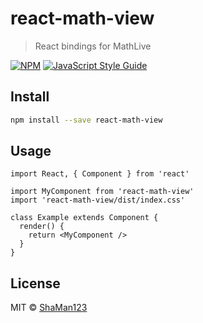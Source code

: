 # react-math-view

> React bindings for MathLive

[![NPM](https://img.shields.io/npm/v/react-math-view.svg)](https://www.npmjs.com/package/react-math-view) [![JavaScript Style Guide](https://img.shields.io/badge/code_style-standard-brightgreen.svg)](https://standardjs.com)

## Install

```bash
npm install --save react-math-view
```

## Usage

```tsx
import React, { Component } from 'react'

import MyComponent from 'react-math-view'
import 'react-math-view/dist/index.css'

class Example extends Component {
  render() {
    return <MyComponent />
  }
}
```

## License

MIT © [ShaMan123](https://github.com/ShaMan123)
